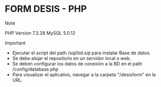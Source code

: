 # FORM DESIS - PHP


> [!NOTE]
> PHP Version 7.3.28
> MySQL 5.0.12

> [!IMPORTANT]
- Ejecutar el script del path /sql/bd.sql para instalar Base de datos.
- Se debe alojar el repositorio en un servidor local o web. 
- Se deben configurar los datos de conexión a la BD en el path /config/database.php
- Para visualizar el aplicativo, navegar a la carpeta "/desisform" en la URL.
